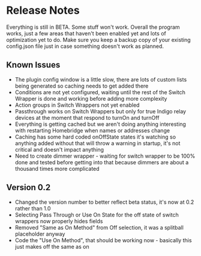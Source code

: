 Release Notes
==========

Everything is still in BETA.  Some stuff won't work.  Overall the program works, just a few areas that haven't been enabled yet and lots of optimization yet to do.  Make sure you keep a backup copy of your existing config.json file just in case something doesn't work as planned.

Known Issues
---------------
* The plugin config window is a little slow, there are lots of custom lists being generated so caching needs to get added there
* Conditions are not yet configured, waiting until the rest of the Switch Wrapper is done and working before adding more complexity
* Action groups in Switch Wrappers not yet enabled
* Passthrough works on Switch Wrappers but only for true Indigo relay devices at the moment that respond to turnOn and turnOff
* Everything is getting cached but we aren't doing anything interesting with restarting Homebridge when names or addresses change
* Caching has some hard coded onOffState states it's watching so anything added without that will throw a warning in startup, it's not critical and doesn't impact anything
* Need to create dimmer wrapper - waiting for switch wrapper to be 100% done and tested before getting into that because dimmers are about a thousand times more complicated

Version 0.2
---------------

* Changed the version number to better reflect beta status, it's now at 0.2 rather than 1.0
* Selecting Pass Through or Use On State for the off state of switch wrappers now properly hides fields
* Removed "Same as On Method" from Off selection, it was a splitball placeholder anyway
* Code the "Use On Method", that should be working now - basically this just makes off the same as on
